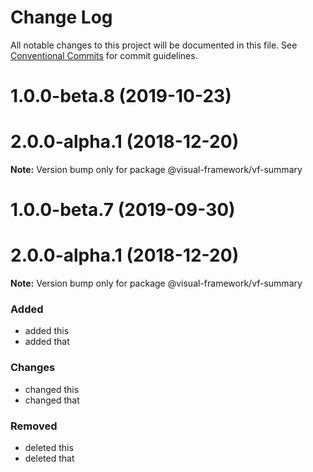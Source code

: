 # Change Log

All notable changes to this project will be documented in this file.
See [Conventional Commits](https://conventionalcommits.org) for commit guidelines.

# 1.0.0-beta.8 (2019-10-23)



# 2.0.0-alpha.1 (2018-12-20)

**Note:** Version bump only for package @visual-framework/vf-summary





# 1.0.0-beta.7 (2019-09-30)



# 2.0.0-alpha.1 (2018-12-20)

**Note:** Version bump only for package @visual-framework/vf-summary





### Added
- added this
- added that

### Changes

- changed this
- changed that

### Removed

- deleted this
- deleted that
